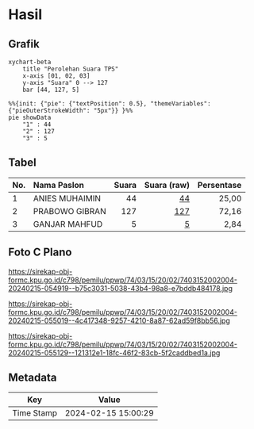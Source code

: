 # Hasil

## Grafik

```mermaid
xychart-beta
    title "Perolehan Suara TPS"
    x-axis [01, 02, 03]
    y-axis "Suara" 0 --> 127
    bar [44, 127, 5]
```

```mermaid
%%{init: {"pie": {"textPosition": 0.5}, "themeVariables": {"pieOuterStrokeWidth": "5px"}} }%%
pie showData
    "1" : 44
    "2" : 127
    "3" : 5
```

## Tabel

| No. | Nama Paslon    | Suara | Suara (raw) | Persentase |
|:--- |:-------------- | -----:| -----------:| ----------:|
| 1   | ANIES MUHAIMIN | 44    | [44][p-1]   | 25,00      |
| 2   | PRABOWO GIBRAN | 127   | [127][p-2]  | 72,16      |
| 3   | GANJAR MAHFUD  | 5     | [5][p-3]    | 2,84       |


[p-1]: https://github.com/gigit-pemilu/pemilu-2024-74-sulawesi-tenggara/blob/main/pilpres/hitung-suara/sub/74-sulawesi-tenggara/sub/03-muna/sub/15-batalaiworu/sub/2002-wakorambu/sub/004-tps/sub/paslon-1.txt
[p-2]: https://github.com/gigit-pemilu/pemilu-2024-74-sulawesi-tenggara/blob/main/pilpres/hitung-suara/sub/74-sulawesi-tenggara/sub/03-muna/sub/15-batalaiworu/sub/2002-wakorambu/sub/004-tps/sub/paslon-2.txt
[p-3]: https://github.com/gigit-pemilu/pemilu-2024-74-sulawesi-tenggara/blob/main/pilpres/hitung-suara/sub/74-sulawesi-tenggara/sub/03-muna/sub/15-batalaiworu/sub/2002-wakorambu/sub/004-tps/sub/paslon-3.txt

## Foto C Plano

https://sirekap-obj-formc.kpu.go.id/c798/pemilu/ppwp/74/03/15/20/02/7403152002004-20240215-054919--b75c3031-5038-43b4-98a8-e7bddb484178.jpg

https://sirekap-obj-formc.kpu.go.id/c798/pemilu/ppwp/74/03/15/20/02/7403152002004-20240215-055019--4c417348-9257-4210-8a87-62ad59f8bb56.jpg

https://sirekap-obj-formc.kpu.go.id/c798/pemilu/ppwp/74/03/15/20/02/7403152002004-20240215-055129--121312e1-18fc-46f2-83cb-5f2caddbed1a.jpg


## Metadata

| Key        | Value               |
| ---------- | ------------------- |
| Time Stamp | 2024-02-15 15:00:29 |



